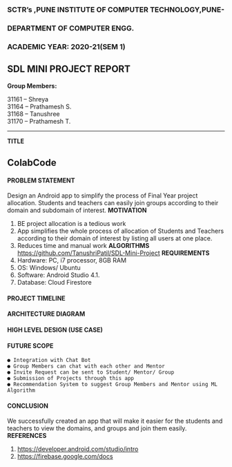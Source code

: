 ### SCTR’s ,PUNE INSTITUTE OF COMPUTER TECHNOLOGY,PUNE-

### DEPARTMENT OF COMPUTER ENGG.

### ACADEMIC YEAR: 2020-21(SEM 1)

## SDL MINI PROJECT REPORT

**Group Members:**<br>

31161 – Shreya<br>
31164 – Prathamesh S.<br>
31168 – Tanushree<br>
31170 – Prathamesh T.<br>

-----------------------------------------------------------------------------------------------------------------
**TITLE**

## ColabCode

#### PROBLEM STATEMENT

Design an Android app to simplify the process of Final Year project allocation.
Students and teachers can easily join groups according to their domain and subdomain of
interest.
**MOTIVATION**

1. BE project allocation is a tedious work
2. App simplifies the whole process of allocation of Students and Teachers according to
    their domain of interest by listing all users at one place.
3. Reduces time and manual work
**ALGORITHMS**
https://github.com/TanushriPatil/SDL-Mini-Project
**REQUIREMENTS**
1. Hardware:
PC, i7 processor, 8GB RAM
2. OS:
Windows/ Ubuntu
3. Software:
Android Studio 4.1.
4. Database:
Cloud Firestore


#### PROJECT TIMELINE


#### ARCHITECTURE DIAGRAM


#### HIGH LEVEL DESIGN (USE CASE)

#### FUTURE SCOPE

```
● Integration with Chat Bot
● Group Members can chat with each other and Mentor
● Invite Request can be sent to Student/ Mentor/ Group
● Submission of Projects through this app
● Recommendation System to suggest Group Members and Mentor using ML
Algorithm
```

#### CONCLUSION

We successfully created an app that will make it easier for the students and teachers to view
the domains, and groups and join them easily.
**REFERENCES**

1. https://developer.android.com/studio/intro
2. https://firebase.google.com/docs


















